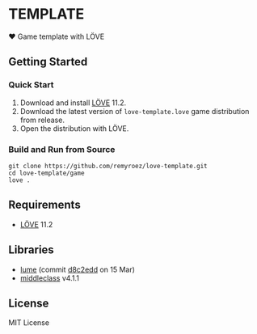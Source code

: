 # TEMPLATE

:heart: Game template with LÖVE

## Getting Started

### Quick Start

1. Download and install [LÖVE](https://love2d.org/) 11.2.
1. Download the latest version of `love-template.love` game distribution from release.
1. Open the distribution with LÖVE.

### Build and Run from Source

```
git clone https://github.com/remyroez/love-template.git
cd love-template/game
love .
```

## Requirements

- [LÖVE](https://love2d.org/) 11.2

## Libraries

- [lume](https://github.com/rxi/lume) (commit [d8c2edd](https://github.com/rxi/lume/tree/d8c2eddc10af994ad4956cf0b7ae7188e86db47e) on 15 Mar)
- [middleclass](https://github.com/kikito/middleclass) v4.1.1

## License

MIT License
